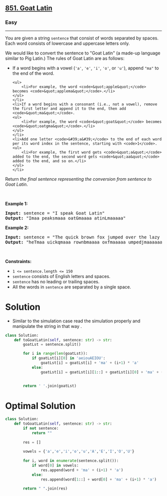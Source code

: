 <h2><a href="https://leetcode.com/problems/goat-latin/?envType=problem-list-v2&envId=n9iuhemc">851. Goat Latin</a></h2><h3>Easy</h3><hr><p>You are given a string <code>sentence</code> that consist of words separated by spaces. Each word consists of lowercase and uppercase letters only.</p>

<p>We would like to convert the sentence to &quot;Goat Latin&quot; (a made-up language similar to Pig Latin.) The rules of Goat Latin are as follows:</p>

<ul>
	<li>If a word begins with a vowel (<code>&#39;a&#39;</code>, <code>&#39;e&#39;</code>, <code>&#39;i&#39;</code>, <code>&#39;o&#39;</code>, or <code>&#39;u&#39;</code>), append <code>&quot;ma&quot;</code> to the end of the word.

	<ul>
		<li>For example, the word <code>&quot;apple&quot;</code> becomes <code>&quot;applema&quot;</code>.</li>
	</ul>
	</li>
	<li>If a word begins with a consonant (i.e., not a vowel), remove the first letter and append it to the end, then add <code>&quot;ma&quot;</code>.
	<ul>
		<li>For example, the word <code>&quot;goat&quot;</code> becomes <code>&quot;oatgma&quot;</code>.</li>
	</ul>
	</li>
	<li>Add one letter <code>&#39;a&#39;</code> to the end of each word per its word index in the sentence, starting with <code>1</code>.
	<ul>
		<li>For example, the first word gets <code>&quot;a&quot;</code> added to the end, the second word gets <code>&quot;aa&quot;</code> added to the end, and so on.</li>
	</ul>
	</li>
</ul>

<p>Return<em> the final sentence representing the conversion from sentence to Goat Latin</em>.</p>

<p>&nbsp;</p>
<p><strong class="example">Example 1:</strong></p>
<pre><strong>Input:</strong> sentence = "I speak Goat Latin"
<strong>Output:</strong> "Imaa peaksmaaa oatGmaaaa atinLmaaaaa"
</pre><p><strong class="example">Example 2:</strong></p>
<pre><strong>Input:</strong> sentence = "The quick brown fox jumped over the lazy dog"
<strong>Output:</strong> "heTmaa uickqmaaa rownbmaaaa oxfmaaaaa umpedjmaaaaaa overmaaaaaaa hetmaaaaaaaa azylmaaaaaaaaa ogdmaaaaaaaaaa"
</pre>
<p>&nbsp;</p>
<p><strong>Constraints:</strong></p>

<ul>
	<li><code>1 &lt;= sentence.length &lt;= 150</code></li>
	<li><code>sentence</code> consists of English letters and spaces.</li>
	<li><code>sentence</code> has no leading or trailing spaces.</li>
	<li>All the words in <code>sentence</code> are separated by a single space.</li>
</ul>

# Solution 
* Similar to the simulation case read the simulation properly and manipulate the string in that way .

```python
class Solution:
    def toGoatLatin(self, sentence: str) -> str:
        goatLst = sentence.split()

        for i in range(len(goatLst)):
            if goatLst[i][0] in 'aeiouAEIOU':
                goatLst[i] = goatLst[i] + 'ma' + (i+1) * 'a'
            else:
                goatLst[i] = goatLst[i][1::] + goatLst[i][0] + 'ma' + (i+1) * 'a'

        
        return ' '.join(goatLst)
```

# Optimal Solution
```python
class Solution:
    def toGoatLatin(self, sentence: str) -> str:
        if not sentence:
            return ""
        
        res = []
        
        vowels = {'a','e','i','o','u','A','E','I','O','U'}
        
        for i, word in enumerate(sentence.split()):
            if word[0] in vowels:
                res.append(word + 'ma' + (i+1) * 'a')
            else:
                res.append(word[1::] + word[0] + 'ma' + (i+1) * 'a')
        
        return " ".join(res)
```
